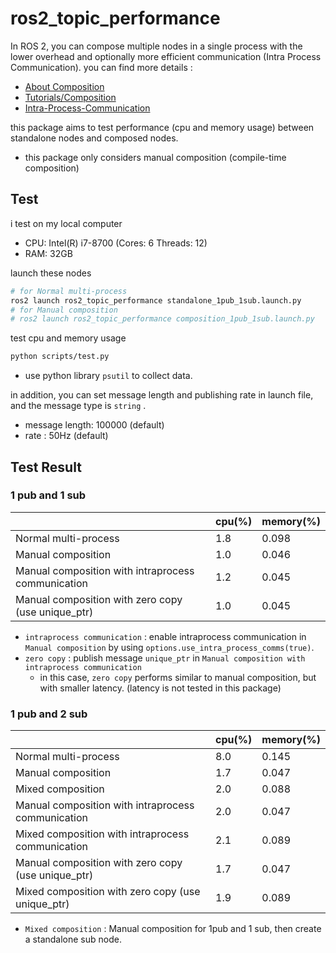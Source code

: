 # ros2_topic_performance

In ROS 2, you can compose multiple nodes in a single process with the lower overhead and optionally more efficient communication (Intra Process Communication). you can find more details :

* [About Composition](https://docs.ros.org/en/galactic/Concepts/About-Composition.html)
* [Tutorials/Composition](https://docs.ros.org/en/galactic/Tutorials/Composition.html)
* [Intra-Process-Communication](https://docs.ros.org/en/galactic/Tutorials/Intra-Process-Communication.html)

this package aims to test performance (cpu and memory usage) between standalone nodes and composed nodes.

* this package only considers manual composition (compile-time composition)

## Test

i test on my local computer

* CPU:  Intel(R)  i7-8700  (Cores: 6 Threads: 12)
* RAM:  32GB

launch these nodes

```bash
# for Normal multi-process
ros2 launch ros2_topic_performance standalone_1pub_1sub.launch.py 
# for Manual composition
# ros2 launch ros2_topic_performance composition_1pub_1sub.launch.py 
```

test cpu and memory usage 

```bash
python scripts/test.py
```

* use python library `psutil` to collect data.

in addition, you can set message length and publishing rate in launch file, and the message type is `string` .

* message length: 100000 (default)
* rate : 50Hz (default)

## Test Result

### 1 pub and 1 sub

|                                                    | cpu(%) | memory(%) |
| -------------------------------------------------- | ------ | --------- |
| Normal multi-process                               | 1.8    | 0.098     |
| Manual composition                                 | 1.0    | 0.046     |
| Manual composition with intraprocess communication | 1.2    | 0.045     |
| Manual composition with zero copy (use unique_ptr) | 1.0    | 0.045     |

* `intraprocess communication` :  enable intraprocess communication in `Manual composition` by using `options.use_intra_process_comms(true)`.
* `zero copy` : publish message `unique_ptr` in `Manual composition with intraprocess communication`
  * in this case, `zero copy` performs similar to manual composition, but with smaller latency. (latency is not tested in this package)

### 1 pub and 2 sub

|                                                    | cpu(%) | memory(%) |
| -------------------------------------------------- | ------ | --------- |
| Normal multi-process                               | 8.0    | 0.145     |
| Manual composition                                 | 1.7    | 0.047     |
| Mixed composition                                  | 2.0    | 0.088     |
| Manual composition with intraprocess communication | 2.0    | 0.047     |
| Mixed composition with intraprocess communication  | 2.1    | 0.089     |
| Manual composition with zero copy (use unique_ptr) | 1.7    | 0.047     |
| Mixed composition with zero copy (use unique_ptr)  | 1.9    | 0.089     |

* `Mixed composition` :  Manual composition for 1pub and 1 sub, then create a standalone sub node.
